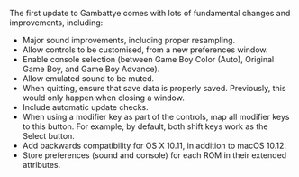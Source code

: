 The first update to Gambattye comes with lots of fundamental changes and improvements, including:

- Major sound improvements, including proper resampling.
- Allow controls to be customised, from a new preferences window.
- Enable console selection (between Game Boy Color (Auto), Original Game Boy, and Game Boy Advance).
- Allow emulated sound to be muted.
- When quitting, ensure that save data is properly saved. Previously, this would only happen when closing a window.
- Include automatic update checks.
- When using a modifier key as part of the controls, map all modifier keys to this button. For example, by default, both shift keys work as the Select button.
- Add backwards compatibility for OS X 10.11, in addition to macOS 10.12.
- Store preferences (sound and console) for each ROM in their extended attributes.
